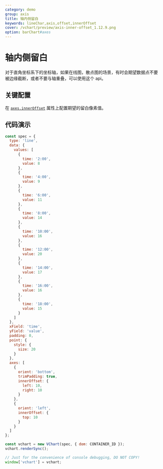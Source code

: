 ```yaml
---
category: demo
group: axis
title: 轴内侧留白
keywords: lineChar,axis,offset,innerOffset
cover: /vchart/preview/axis-inner-offset_1.12.9.png
option: barChart#axes
---
```


# 轴内侧留白

对于直角坐标系下的坐标轴，如果在线图，散点图的场景，有时会期望数据点不要被边缘截断，或者不要与轴重叠，可以使用这个 api。

## 关键配置

在 [`axes.innerOffset`](/vchart/option/barChart#axes-linear.innerOffset) 属性上配置期望的留白像素值。

## 代码演示

```javascript livedemo
const spec = {
  type: 'line',
  data: {
    values: [
      {
        time: '2:00',
        value: 8
      },
      {
        time: '4:00',
        value: 9
      },
      {
        time: '6:00',
        value: 11
      },
      {
        time: '8:00',
        value: 14
      },
      {
        time: '10:00',
        value: 16
      },
      {
        time: '12:00',
        value: 20
      },
      {
        time: '14:00',
        value: 17
      },
      {
        time: '16:00',
        value: 16
      },
      {
        time: '18:00',
        value: 15
      }
    ]
  },
  xField: 'time',
  yField: 'value',
  padding: 0,
  point: {
    style: {
      size: 20
    }
  },
  axes: [
    {
      orient: 'bottom',
      trimPadding: true,
      innerOffset: {
        left: 10,
        right: 10
      }
    },
    {
      orient: 'left',
      innerOffset: {
        top: 10
      }
    }
  ]
};

const vchart = new VChart(spec, { dom: CONTAINER_ID });
vchart.renderSync();

// Just for the convenience of console debugging, DO NOT COPY!
window['vchart'] = vchart;
```
